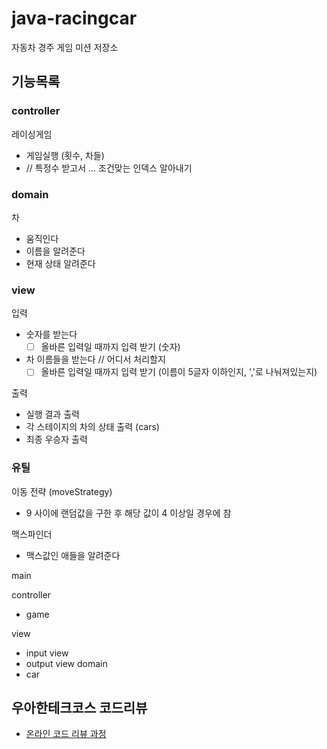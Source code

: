 # java-racingcar
자동차 경주 게임 미션 저장소

## 기능목록

### controller
레이싱게임
- 게임실행 (횟수, 차들)
- // 특정수 받고서 ... 조건맞는 인덱스 알아내기

### domain
차  
- 움직인다
- 이름을 알려준다
- 현재 상태 알려준다

### view
입력 
- 숫자를 받는다
    -[ ] 올바른 입력일 때까지 입력 받기 (숫자)
- 차 이름들을 받는다 // 어디서 처리할지
    -[ ] 올바른 입력일 때까지 입력 받기 (이름이 5글자 이하인지, ','로 나눠져있는지)

출력 
- 실행 결과 출력
- 각 스테이지의 차의 상태 출력 (cars)
- 최종 우승자 출력

### 유틸
이동 전략 (moveStrategy)
- 9 사이에 랜덤값을 구한 후 해당 값이 4 이상일 경우에 참

맥스파인더
- 맥스값인 애들을 알려준다





main 

controller
- game

view
- input view
- output view
domain
- car 

## 우아한테크코스 코드리뷰
* [온라인 코드 리뷰 과정](https://github.com/woowacourse/woowacourse-docs/blob/master/maincourse/README.md)